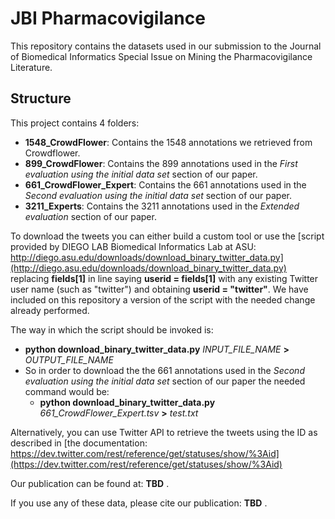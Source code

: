 # JBI Pharmacovigilance
This repository contains the datasets used in our submission to the Journal of Biomedical Informatics Special Issue on Mining the Pharmacovigilance Literature.

## Structure
This project contains 4 folders:
* **1548_CrowdFlower**: Contains the 1548 annotations we retrieved from Crowdflower.
* **899_CrowdFlower**: Contains the 899 annotations used in the *First evaluation using the initial data set* section of our paper.
* **661_CrowdFlower_Expert**: Contains the 661 annotations used in the *Second evaluation using the initial data set* section of our paper.
* **3211_Experts**: Contains the 3211 annotations used in the *Extended evaluation* section of our paper.

To download the tweets you can either build a custom tool or use the [script provided by DIEGO LAB Biomedical Informatics Lab at ASU: http://diego.asu.edu/downloads/download_binary_twitter_data.py](http://diego.asu.edu/downloads/download_binary_twitter_data.py) replacing **fields[1]** in line saying **userid = fields[1]** with any existing Twitter user name (such as "twitter") and obtaining **userid = "twitter"**. We have included on this repository a version of the script with the needed change already performed.

The way in which the script should be invoked is:
* **python download_binary_twitter_data.py** *INPUT_FILE_NAME* **>** *OUTPUT_FILE_NAME*
* So in order to download the the 661 annotations used in the *Second evaluation using the initial data set* section of our paper the needed command would be:
  * **python download_binary_twitter_data.py** *661_CrowdFlower_Expert.tsv* **>** *test.txt*

Alternatively, you can use Twitter API to retrieve the tweets using the ID as described in [the documentation: https://dev.twitter.com/rest/reference/get/statuses/show/%3Aid](https://dev.twitter.com/rest/reference/get/statuses/show/%3Aid)

Our publication can be found at: **TBD** .

If you use any of these data, please cite our publication: **TBD** .